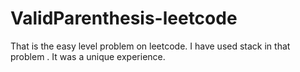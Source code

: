 # ValidParenthesis-leetcode
That is the easy level problem on leetcode. I have used stack in that problem . It was a unique experience.
